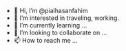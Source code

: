 - 👋 Hi, I’m @pialhasanfahim
- 👀 I’m interested in traveling, working.
- 🌱 I’m currently learning ...
- 💞️ I’m looking to collaborate on ...
- 📫 How to reach me ...

<!---
pialhasanfahim/pialhasanfahim is a ✨ special ✨ repository because its `README.md` (this file) appears on your GitHub profile.
You can click the Preview link to take a look at your changes.
--->
